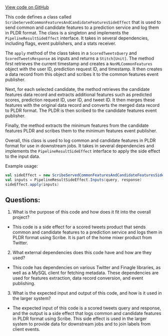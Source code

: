 [View code on GitHub](https://github.com/misbahsy/the-algorithm/home-mixer/server/src/main/scala/com/twitter/home_mixer/product/scored_tweets/side_effect/ScribeServedCommonFeaturesAndCandidateFeaturesSideEffect.scala)

This code defines a class called `ScribeServedCommonFeaturesAndCandidateFeaturesSideEffect` that is used to send common and candidate features to a prediction service and log them in PLDR format. The class is a singleton and implements the `PipelineResultSideEffect` interface. It takes in several dependencies, including flags, event publishers, and a stats receiver. 

The `apply` method of the class takes in a `ScoredTweetsQuery` and `ScoredTweetsResponse` as inputs and returns a `Stitch[Unit]`. The method first retrieves the current timestamp and creates a `NonMLCommonFeatures` object with the user ID, prediction request ID, and timestamp. It then creates a data record from this object and scribes it to the common features event publisher. 

Next, for each selected candidate, the method retrieves the candidate features data record and extracts additional features such as predicted scores, prediction request ID, user ID, and tweet ID. It then merges these features with the original data record and converts the merged data record to PLDR format. The PLDR is then scribed to the candidate features event publisher. 

Finally, the method extracts the minimum features from the candidate features PLDR and scribes them to the minimum features event publisher. 

Overall, this class is used to log common and candidate features in PLDR format for use in downstream jobs. It takes in several dependencies and implements the `PipelineResultSideEffect` interface to apply the side effect to the input data. 

Example usage:

```scala
val sideEffect = new ScribeServedCommonFeaturesAndCandidateFeaturesSideEffect(...)
val inputs = PipelineResultSideEffect.Inputs(query, response)
sideEffect.apply(inputs)
```
## Questions: 
 1. What is the purpose of this code and how does it fit into the overall project?
- This code is a side effect for a scored tweets product that sends common and candidate features to a prediction service and logs them in PLDR format using Scribe. It is part of the home mixer product from Twitter.

2. What external dependencies does this code have and how are they used?
- This code has dependencies on various Twitter and Finagle libraries, as well as a MySQL client for fetching metadata. These dependencies are used for features extraction, data record conversion, and event publishing.

3. What is the expected input and output of this code, and how is it used in the larger system?
- The expected input of this code is a scored tweets query and response, and the output is a side effect that logs common and candidate features in PLDR format using Scribe. This side effect is used in the larger system to provide data for downstream jobs and to join labels from client events.